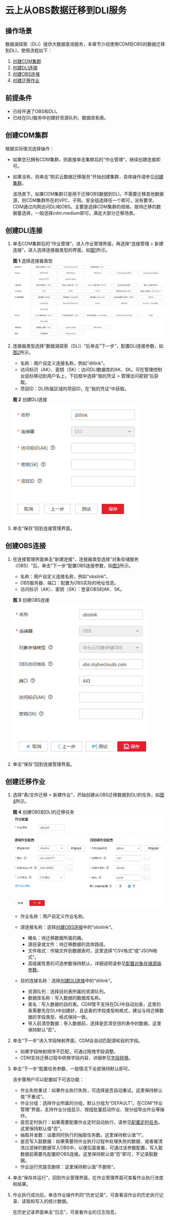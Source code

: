 # 云上从OBS数据迁移到DLI服务<a name="dayu_01_0089"></a>

## 操作场景<a name="zh-cn_topic_0108275364_section21020958143223"></a>

数据湖探索（DLI）提供大数据查询服务，本章节介绍使用CDM将OBS的数据迁移到DLI，使用流程如下：

1.  [创建CDM集群](#zh-cn_topic_0108275364_section817245122914)
2.  [创建DLI连接](#zh-cn_topic_0108275364_section42195618294)
3.  [创建OBS连接](#zh-cn_topic_0108275364_section12969166122916)
4.  [创建迁移作业](#zh-cn_topic_0108275364_section1508747294234)

## 前提条件<a name="zh-cn_topic_0108275364_section5787168294234"></a>

-   已经开通了OBS和DLI。
-   已经在DLI服务中创建好资源队列、数据库和表。

## 创建CDM集群<a name="zh-cn_topic_0108275364_section817245122914"></a>

根据实际情况选择操作：

-   如果您已拥有CDM集群，则直接单击集群后的“作业管理“，继续创建连接即可。
-   如果没有，则单击“购买云数据迁移服务“开始创建集群，具体操作请参见[创建集群](创建集群.md)。

    该场景下，如果CDM集群只是用于迁移OBS数据到DLI，不需要迁移其他数据源，则CDM集群所在的VPC、子网、安全组选择任一个即可，没有要求，CDM通过内网访问DLI和OBS。主要是选择CDM集群的规格，按待迁移的数据量选择，一般选择cdm.medium即可，满足大部分迁移场景。


## 创建DLI连接<a name="zh-cn_topic_0108275364_section42195618294"></a>

1.  单击CDM集群后的“作业管理“，进入作业管理界面，再选择“连接管理  \>  新建连接“，进入选择连接器类型的界面，如[图1](#zh-cn_topic_0108275298_fig13640155194015)所示。

    **图 1**  选择连接器类型<a name="zh-cn_topic_0108275298_fig13640155194015"></a>  
    ![](figures/选择连接器类型.png "选择连接器类型")

2.  连接器类型选择“数据湖探索（DLI）“后单击“下一步“，配置DLI连接参数，如[图2](#zh-cn_topic_0108275364_fig193421755164718)所示。

    -   名称：用户自定义连接名称，例如“dlilink“。
    -   访问标识（AK）、密钥（SK）：访问DLI数据库的AK、SK。可在管理控制台鼠标移动到用户名上，下拉框中选择“我的凭证  \>  管理访问密钥“后获取。
    -   项目ID：DLI所属区域的项目ID，在“我的凭证“中获取。

    **图 2**  创建DLI连接<a name="zh-cn_topic_0108275364_fig193421755164718"></a>  
    ![](figures/创建DLI连接.png "创建DLI连接")

3.  单击“保存“回到连接管理界面。

## 创建OBS连接<a name="zh-cn_topic_0108275364_section12969166122916"></a>

1.  在连接管理界面单击“新建连接“，连接器类型选择“对象存储服务（OBS）“后，单击“下一步“配置OBS连接参数，如[图3](#zh-cn_topic_0123434187_zh-cn_topic_0108275445_fig1624805216359)所示。

    -   名称：用户自定义连接名称，例如“obslink“。
    -   OBS服务器、端口：配置为OBS实际的地址信息。
    -   访问标识（AK）、密钥（SK）：登录OBS的AK、SK。

    **图 3**  创建OBS连接<a name="zh-cn_topic_0123434187_zh-cn_topic_0108275445_fig1624805216359"></a>  
    ![](figures/创建OBS连接.png "创建OBS连接")

2.  单击“保存“回到连接管理界面。

## 创建迁移作业<a name="zh-cn_topic_0108275364_section1508747294234"></a>

1.  选择“表/文件迁移  \>  新建作业“，开始创建从OBS迁移数据到DLI的任务，如[图4](#zh-cn_topic_0108275364_fig134515616469)所示。

    **图 4**  创建OBS到DLI的迁移任务<a name="zh-cn_topic_0108275364_fig134515616469"></a>  
    ![](figures/创建OBS到DLI的迁移任务.png "创建OBS到DLI的迁移任务")

    -   作业名称：用户自定义作业名称。
    -   源连接名称：选择[创建OBS连接](#zh-cn_topic_0108275364_section12969166122916)中的“obslink“。
        -   桶名：待迁移数据所属的桶。
        -   源目录或文件：待迁移数据的具体路径。
        -   文件格式：传输文件到数据表时，这里选择“CSV格式“或“JSON格式“。
        -   高级属性里的可选参数保持默认，详细说明请参见[配置对象存储源端参数](配置对象存储源端参数.md)。

    -   目的连接名称：选择[创建DLI连接](#zh-cn_topic_0108275364_section42195618294)中的“dlilink“。
        -   资源队列：选择目的表所属的资源队列。
        -   数据库名称：写入数据的数据库名称。
        -   表名：写入数据的目的表。CDM暂不支持在DLI中自动创表，这里的表需要先在DLI中创建好，且该表的字段类型和格式，建议与待迁移数据的字段类型、格式保持一致。
        -   导入前清空数据：导入数据前，选择是否清空目的表中的数据，这里保持默认“否“。

2.  单击“下一步“进入字段映射界面，CDM会自动匹配源和目的字段。
    -   如果字段映射顺序不匹配，可通过拖拽字段调整。
    -   CDM支持迁移过程中转换字段内容，详细参见[字段转换](字段转换.md)。

3.  单击“下一步“配置任务参数，一般情况下全部保持默认即可。

    该步骤用户可以配置如下可选功能：

    -   作业失败重试：如果作业执行失败，可选择是否自动重试，这里保持默认值“不重试“。
    -   作业分组：选择作业所属的分组，默认分组为“DEFAULT“。在CDM“作业管理“界面，支持作业分组显示、按组批量启动作业、按分组导出作业等操作。
    -   是否定时执行：如果需要配置作业定时自动执行，请参见[配置定时任务](配置定时任务.md)。这里保持默认值“否“。
    -   抽取并发数：设置同时执行的抽取任务数。这里保持默认值“1“。
    -   是否写入脏数据：如果需要将作业执行过程中处理失败的数据、或者被清洗过滤掉的数据写入OBS中，以便后面查看，可通过该参数配置，写入脏数据前需要先配置好OBS连接。这里保持默认值“否“即可，不记录脏数据。
    -   作业运行完是否删除：这里保持默认值“不删除“。

4.  单击“保存并运行“，回到作业管理界面，在作业管理界面可查看作业执行进度和结果。
5.  作业执行成功后，单击作业操作列的“历史记录“，可查看该作业的历史执行记录、读取和写入的统计数据。

    在历史记录界面单击“日志“，可查看作业的日志信息。


